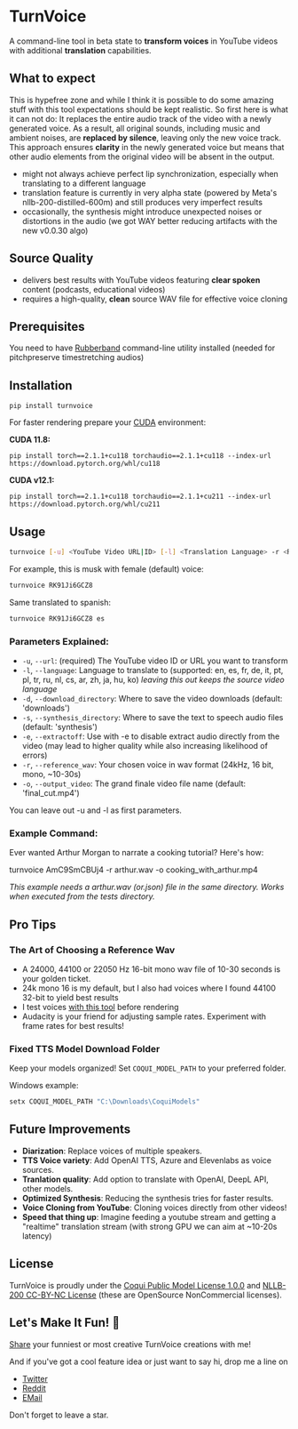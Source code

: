 # TurnVoice

A command-line tool in beta state to **transform voices** in YouTube videos with additional **translation** capabilities.  

## What to expect

This is hypefree zone and while I think it is possible to do some amazing stuff with this tool expectations should be kept realistic. So first here is what it can not do: It replaces the entire audio track of the video with a newly generated voice. As a result, all original sounds, including music and ambient noises, are **replaced by silence**, leaving only the new voice track. This approach ensures **clarity** in the newly generated voice but means that other audio elements from the original video will be absent in the output.  

- might not always achieve perfect lip synchronization, especially when translating to a different language
- translation feature is currently in very alpha state (powered by Meta's nllb-200-distilled-600m) and still produces very imperfect results
- occasionally, the synthesis might introduce unexpected noises or distortions in the audio (we got WAY better reducing artifacts with the new v0.0.30 algo)

## Source Quality

- delivers best results with YouTube videos featuring **clear spoken** content (podcasts, educational videos)
- requires a high-quality, **clean** source WAV file for effective voice cloning 

## Prerequisites

You need to have [Rubberband](https://breakfastquay.com/rubberband/) command-line utility installed (needed for pitchpreserve timestretching audios)

## Installation 

```
pip install turnvoice
```

For faster rendering prepare your [CUDA](https://pytorch.org/get-started/locally/) environment:

**CUDA 11.8:**
```
pip install torch==2.1.1+cu118 torchaudio==2.1.1+cu118 --index-url https://download.pytorch.org/whl/cu118
```

**CUDA v12.1:**
```
pip install torch==2.1.1+cu118 torchaudio==2.1.1+cu211 --index-url https://download.pytorch.org/whl/cu211
```

## Usage

```bash
turnvoice [-u] <YouTube Video URL|ID> [-l] <Translation Language> -r <Reference WAV File> -o <Output Video Filename>
```

For example, this is musk with female (default) voice:
```bash
turnvoice RK91Ji6GCZ8
```

Same translated to spanish:
```bash
turnvoice RK91Ji6GCZ8 es
```

### Parameters Explained:

- `-u`, `--url`: (required) The YouTube video ID or URL you want to transform
- `-l`, `--language`: Language to translate to (supported: en, es, fr, de, it, pt, pl, tr, ru, nl, cs, ar, zh, ja, hu, ko)
   *leaving this out keeps the source video language*
- `-d`, `--download_directory`: Where to save the video downloads (default: 'downloads')
- `-s`, `--synthesis_directory`: Where to save the text to speech audio files (default: 'synthesis')
- `-e`, `--extractoff`: Use with -e to disable extract audio directly from the video (may lead to higher quality while also increasing likelihood of errors)
- `-r`, `--reference_wav`: Your chosen voice in wav format (24kHz, 16 bit, mono, ~10-30s)
- `-o`, `--output_video`: The grand finale video file name (default: 'final_cut.mp4')

You can leave out -u and -l as first parameters.

### Example Command:

Ever wanted Arthur Morgan to narrate a cooking tutorial? Here's how:

turnvoice AmC9SmCBUj4 -r arthur.wav -o cooking_with_arthur.mp4


*This example needs a arthur.wav (or.json) file in the same directory. Works when executed from the tests directory.*

## Pro Tips

### The Art of Choosing a Reference Wav
- A 24000, 44100 or 22050 Hz 16-bit mono wav file of 10-30 seconds is your golden ticket. 
- 24k mono 16 is my default, but I also had voices where I found 44100 32-bit to yield best results
- I test voices [with this tool](https://github.com/KoljaB/RealtimeTTS/blob/master/tests/coqui_test.py) before rendering
- Audacity is your friend for adjusting sample rates. Experiment with frame rates for best results!

### Fixed TTS Model Download Folder
Keep your models organized! Set `COQUI_MODEL_PATH` to your preferred folder.

Windows example:
```bash
setx COQUI_MODEL_PATH "C:\Downloads\CoquiModels"
```

## Future Improvements

- **Diarization**: Replace voices of multiple speakers.
- **TTS Voice variety**: Add OpenAI TTS, Azure and Elevenlabs as voice sources.
- **Tranlation quality**: Add option to translate with OpenAI, DeepL API, other models. 
- **Optimized Synthesis**: Reducing the synthesis tries for faster results.
- **Voice Cloning from YouTube**: Cloning voices directly from other videos!
- **Speed that thing up**: Imagine feeding a youtube stream and getting a "realtime" translation stream (with strong GPU we can aim at ~10-20s latency)

## License

TurnVoice is proudly under the [Coqui Public Model License 1.0.0](https://coqui.ai/cpml) and [NLLB-200 CC-BY-NC License](https://huggingface.co/facebook/nllb-200-distilled-600M) (these are OpenSource NonCommercial licenses). 

## Let's Make It Fun! 🎉

[Share](https://github.com/KoljaB/TurnVoice/discussions) your funniest or most creative TurnVoice creations with me! 

And if you've got a cool feature idea or just want to say hi, drop me a line on

- [Twitter](https://twitter.com/LonLigrin)  
- [Reddit](https://www.reddit.com/user/Lonligrin)  
- [EMail](mailto:kolja.beigel@web.de)  

Don't forget to leave a star.
